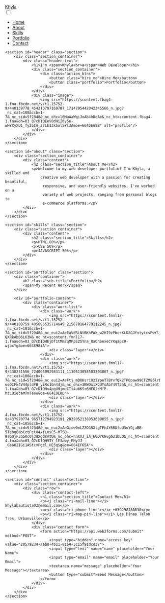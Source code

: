 <!DOCTYPE html>
<html lang="en">
<head>
    <meta charset="UTF-8">
    <meta http-equiv="X-UA-Compatible" content="IE=edge">
    <meta name="viewport" content="width=device-width, initial-scale=1.0">
    <link href="https://cdn.jsdelivr.net/npm/remixicon@4.2.0/fonts/remixicon.css" rel="stylesheet">
    <link rel="stylesheet" href="styles.css">
    <title>Web Design Mastery | Responsive Portfolio</title>
</head>
<body>
    <nav>
        <div class="nav_content">
            <div class="logo"><a href="#">Khyla</a></div>
            <label for="check" class="checkbox">
                <i class="ri-menu-line"></i>
            </label>
            <input type="checkbox" name="check" id="check">
            <ul>
                <li><a href="#">Home</a></li>
                <li><a href="#about">About</a></li>
                <li><a href="#skills">Skills</a></li>
                <li><a href="#portfolio">Portfolio</a></li>
                <li><a href="#contact">Contact</a></li>
            </ul>
        </div>
    </nav>
    
    <section id="header" class="section">
        <div class="section_container">
            <div class="header-text">
                <h1>I'm <span>Khyla<br>a</span>Web Developer</h1>
                <div class="section_container">
                    <div class="action_btns">
                        <button class="hire_me">Hire Me</button>
                        <button class="portfolio">Portfolio</button>
                    </div>
                </div>
                <div class="image">
                    <img src="https://scontent.fbag4-1.fna.fbcdn.net/v/t1.15752-9/440139778_454213797169707_1714795442042345566_n.jpg?_nc_cat=108&ccb=1-7&_nc_sid=5f2048&_nc_ohc=l6MaAaWqiJoAb4hDeAe&_nc_ht=scontent.fbag4-1.fna&oh=03_Q7cD1QEoVOdHiI6v5e-wHYXyXU1_fy2bIA_Z7Lb13kbol5Yl3A&oe=664DE68B" alt="profile"/>
                </div>
            </div>
        </div>
    </section>

    <section id="about" class="section">
        <div class="section_container">
            <div class="content">
                <h2 class="section_title">About Me</h2>
                <p>Welcome to my web developer portfolio! I'm Khyla, a skilled and 
                    creative web developer with a passion for creating beautiful,
                     responsive, and user-friendly websites, I've worked on a 
                     variety of web projects, ranging from personal blogs to 
                     e-commerce platforms.</p>
            </div>
        </div>
    </section>

    <section id="skills" class="section">
        <div class="section_container">
            <div class="content">
                <h2 class="section_title">Skills</h2>
                <p>HTML 80%</p>
                <p>CSS 50%</p>
                <p>JAVASCRIPT 50%</p>
            </div>
        </div>
    </section>

    <section id="portfolio" class="section">
        <div class="container">
            <h2 class="sub-title">Portfolio</h2>
            <span>My Recent Work</span>
        </div>

        <div id="portfolio-content">
            <div class="container">
                <div class="work-list">
                    <div class="work">
                        <img src="https://scontent.fmnl17-1.fna.fbcdn.net/v/t1.15752-9/440108759_405095535714649_215878164779112245_n.jpg?_nc_cat=101&ccb=1-7&_nc_sid=5f2048&_nc_eui2=AeEaVdRiNtBKhPWk_w2HI9zPbcrXLD8GJYxtytcsPwYljDRS18Ku8Vl5t23DvmVLnB1Blnu8Oulz1CHbtx58B2KV&_nc_ohc=BUjJfM-QXRkAb66L63N&_nc_ht=scontent.fmnl17-1.fna&oh=03_Q7cD1QHEjDf1tMm2qMPpE2SYna_RaOhSnxeCYKqapc9-wjbxYg&oe=664E983A">
                        <div class="layer"></div>
                    </div>
                    <div class="work">
                        <img src="https://scontent.fmnl17-1.fna.fbcdn.net/v/t1.15752-9/438231556_724005092983111_1110513058503303807_n.jpg?_nc_cat=100&ccb=1-7&_nc_sid=5f2048&_nc_eui2=AeFtj_mDOKsrCO2ZYpoTlBYvfQk2TPOpaw99CTZM86lrD2RmIJZk3ss3fnBFr-ueOIFk4V44pldPB_yiRs1Gn4dj&_nc_ohc=3KWOxiXCdYsAb74VT5h&_nc_ht=scontent.fmnl17-1.fna&oh=03_Q7cD1QHv4pgUHjmeCIi4ubKSr6HEOlcMfP-MzL8iecaMTmTeew&oe=664E9E0D">
                        <div class="layer"></div>
                    </div>
                    <div class="work">
                        <img src="https://scontent.fmnl17-4.fna.fbcdn.net/v/t1.15752-9/437970774_965712794923191_2832052138953689055_n.jpg?_nc_cat=105&ccb=1-7&_nc_sid=5f2048&_nc_eui2=AeGicw9mLZZOG5XtgTFh4Y6BUfuU3oYOjaBR-5Tehg6NoCctPctO4xjLosC5-MTSD-9zGOjFJG50c0j3dXgdsAtU&_nc_ohc=nnXXJ_iA_E0Q7kNvgG21bLO&_nc_ht=scontent.fmnl17-4.fna&oh=03_Q7cD1QH9IY_lE3awy_EHyJJ-_GaaO2IGi1AStcvPgcl_HE5qSg&oe=664EF65A">
                        <div class="layer"></div>
                    </div>
                </div>
            </div>
        </div>
    </section>

    <section id="contact" class="section">
        <div class="section_container">
            <div class="row">
                <div class="contact-left">
                    <h1 class="section_title">Contact Me</h1>
                    <p><i class="ri-mail-line"></i> khylabautista02@email.com</p>
                    <p><i class="ri-phone-line"></i> +639298780830</p>
                    <p><i class="ri-map-pin-line"></i> Las Pinas Talon Tres, Urbanville</p>
                </div>
                <div class="contact_form">
                    <form action="https://api.web3forms.com/submit" method="POST">
                        <input type="hidden" name="access_key" value="20579234-aab0-4b11-8164-3c15f91dcd37">
                        <input type="text" name="name" placeholder="Your Name">
                        <input type="email" name="email" placeholder="Your Email">
                        <textarea name="message" placeholder="Your Message"></textarea>
                        <button type="submit">Send Message</button>
                    </form>
                </div>
            </div>
        </div>
    </section>

</body>
</html>
